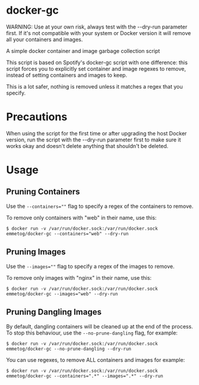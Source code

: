 # docker-gc

WARNING: Use at your own risk, always test with the --dry-run parameter first. If it's not
compatible with your system or Docker version it will remove all your containers and images.

A simple docker container and image garbage collection script

This script is based on Spotify's docker-gc script with one difference:
this script forces you to explicitly set container and image regexes to
remove, instead of setting containers and images to keep.

This is a lot safer, nothing is removed unless it matches a regex that
you specify.

Precautions
===========

When using the script for the first time or after upgrading the host Docker version, run the
script with the --dry-run parameter first to make sure it works okay and doesn't delete
anything that shouldn't be deleted.

Usage
=====

Pruning Containers
-------------------

Use the `--containers=""` flag to specify a regex of the containers to remove.

To remove only containers with "web" in their name, use this:
```
$ docker run -v /var/run/docker.sock:/var/run/docker.sock emmetog/docker-gc --containers="web" --dry-run
```

Pruning Images
-------------------

Use the `--images=""` flag to specify a regex of the images to remove.

To remove only images with "nginx" in their name, use this:
```
$ docker run -v /var/run/docker.sock:/var/run/docker.sock emmetog/docker-gc --images="web" --dry-run
```

Pruning Dangling Images
-----------------------

By default, dangling containers will be cleaned up at the end of the process. To stop this behaviour, use
the `--no-prune-dangling` flag, for example:
```
$ docker run -v /var/run/docker.sock:/var/run/docker.sock emmetog/docker-gc --no-prune-dangling --dry-run
```

You can use regexes, to remove ALL containers and images for example:
```
$ docker run -v /var/run/docker.sock:/var/run/docker.sock emmetog/docker-gc --containers=".*" --images=".*" --dry-run
```